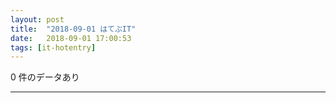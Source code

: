 ```yaml
---
layout: post
title:  "2018-09-01 はてぶIT"
date:   2018-09-01 17:00:53
tags: [it-hotentry]
---
```

0 件のデータあり

<hr>
